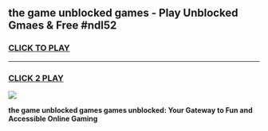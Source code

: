 
## the game unblocked games - Play Unblocked Gmaes & Free #ndl52
<h3>
<a href="https://premium.freeplayer.one?title=the_game_unblocked_games&ref=01M">CLICK TO PLAY</a></h3>
<hr>

<h3>
<a href="https://premium.freeplayer.one?title=the_game_unblocked_games&ref=01M">CLICK 2 PLAY</a>
  
</h3>

<a href="https://premium.freeplayer.one?title=the_game_unblocked_games&ref=01M"><img src="https://clearcache.store/games.png"></a>


**the game unblocked games games unblocked: Your Gateway to Fun and Accessible Online Gaming**
